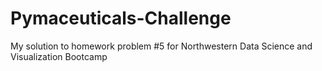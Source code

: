 # Pymaceuticals-Challenge
My solution to homework problem #5 for Northwestern Data Science and Visualization Bootcamp
